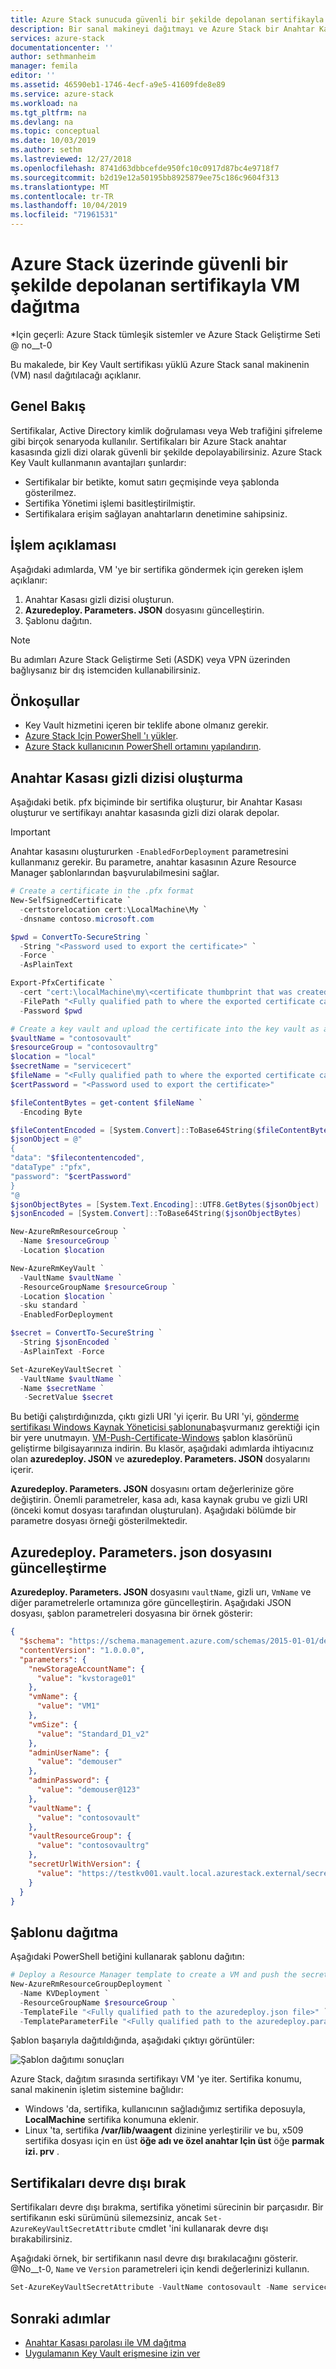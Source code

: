 ```yaml
---
title: Azure Stack sunucuda güvenli bir şekilde depolanan sertifikayla VM dağıtma | Microsoft Docs
description: Bir sanal makineyi dağıtmayı ve Azure Stack bir Anahtar Kasası kullanarak bu sertifikaya nasıl sertifika göndereceğinizi öğrenin
services: azure-stack
documentationcenter: ''
author: sethmanheim
manager: femila
editor: ''
ms.assetid: 46590eb1-1746-4ecf-a9e5-41609fde8e89
ms.service: azure-stack
ms.workload: na
ms.tgt_pltfrm: na
ms.devlang: na
ms.topic: conceptual
ms.date: 10/03/2019
ms.author: sethm
ms.lastreviewed: 12/27/2018
ms.openlocfilehash: 8741d63dbbcefde950fc10c0917d87bc4e9718f7
ms.sourcegitcommit: b2d19e12a50195bb8925879ee75c186c9604f313
ms.translationtype: MT
ms.contentlocale: tr-TR
ms.lasthandoff: 10/04/2019
ms.locfileid: "71961531"
---
```

# <a name="deploy-a-vm-with-a-securely-stored-certificate-on-azure-stack"></a>Azure Stack üzerinde güvenli bir şekilde depolanan sertifikayla VM dağıtma 

*Için geçerli: Azure Stack tümleşik sistemler ve Azure Stack Geliştirme Seti @ no__t-0

Bu makalede, bir Key Vault sertifikası yüklü Azure Stack sanal makinenin (VM) nasıl dağıtılacağı açıklanır.

## <a name="overview"></a>Genel Bakış

Sertifikalar, Active Directory kimlik doğrulaması veya Web trafiğini şifreleme gibi birçok senaryoda kullanılır. Sertifikaları bir Azure Stack anahtar kasasında gizli dizi olarak güvenli bir şekilde depolayabilirsiniz. Azure Stack Key Vault kullanmanın avantajları şunlardır:

* Sertifikalar bir betikte, komut satırı geçmişinde veya şablonda gösterilmez.
* Sertifika Yönetimi işlemi basitleştirilmiştir.
* Sertifikalara erişim sağlayan anahtarların denetimine sahipsiniz.

## <a name="process-description"></a>İşlem açıklaması

Aşağıdaki adımlarda, VM 'ye bir sertifika göndermek için gereken işlem açıklanır:

1. Anahtar Kasası gizli dizisi oluşturun.
2. **Azuredeploy. Parameters. JSON** dosyasını güncelleştirin.
3. Şablonu dağıtın.

> [!NOTE]
> Bu adımları Azure Stack Geliştirme Seti (ASDK) veya VPN üzerinden bağlıysanız bir dış istemciden kullanabilirsiniz.

## <a name="prerequisites"></a>Önkoşullar

* Key Vault hizmetini içeren bir teklife abone olmanız gerekir.
* [Azure Stack Için PowerShell 'ı yükler](../operator/azure-stack-powershell-install.md).
* [Azure Stack kullanıcının PowerShell ortamını yapılandırın](azure-stack-powershell-configure-user.md).

## <a name="create-a-key-vault-secret"></a>Anahtar Kasası gizli dizisi oluşturma

Aşağıdaki betik. pfx biçiminde bir sertifika oluşturur, bir Anahtar Kasası oluşturur ve sertifikayı anahtar kasasında gizli dizi olarak depolar.

> [!IMPORTANT]
> Anahtar kasasını oluştururken `-EnabledForDeployment` parametresini kullanmanız gerekir. Bu parametre, anahtar kasasının Azure Resource Manager şablonlarından başvurulabilmesini sağlar.

```powershell
# Create a certificate in the .pfx format
New-SelfSignedCertificate `
  -certstorelocation cert:\LocalMachine\My `
  -dnsname contoso.microsoft.com

$pwd = ConvertTo-SecureString `
  -String "<Password used to export the certificate>" `
  -Force `
  -AsPlainText

Export-PfxCertificate `
  -cert "cert:\localMachine\my\<certificate thumbprint that was created in the previous step>" `
  -FilePath "<Fully qualified path to where the exported certificate can be stored>" `
  -Password $pwd

# Create a key vault and upload the certificate into the key vault as a secret
$vaultName = "contosovault"
$resourceGroup = "contosovaultrg"
$location = "local"
$secretName = "servicecert"
$fileName = "<Fully qualified path to where the exported certificate can be stored>"
$certPassword = "<Password used to export the certificate>"

$fileContentBytes = get-content $fileName `
  -Encoding Byte

$fileContentEncoded = [System.Convert]::ToBase64String($fileContentBytes)
$jsonObject = @"
{
"data": "$filecontentencoded",
"dataType" :"pfx",
"password": "$certPassword"
}
"@
$jsonObjectBytes = [System.Text.Encoding]::UTF8.GetBytes($jsonObject)
$jsonEncoded = [System.Convert]::ToBase64String($jsonObjectBytes)

New-AzureRmResourceGroup `
  -Name $resourceGroup `
  -Location $location

New-AzureRmKeyVault `
  -VaultName $vaultName `
  -ResourceGroupName $resourceGroup `
  -Location $location `
  -sku standard `
  -EnabledForDeployment

$secret = ConvertTo-SecureString `
  -String $jsonEncoded `
  -AsPlainText -Force

Set-AzureKeyVaultSecret `
  -VaultName $vaultName `
  -Name $secretName `
   -SecretValue $secret
```

Bu betiği çalıştırdığınızda, çıktı gizli URI 'yi içerir. Bu URI 'yi, [gönderme sertifikası Windows Kaynak Yöneticisi şablonuna](https://github.com/Azure/AzureStack-QuickStart-Templates/tree/master/201-vm-windows-pushcertificate)başvurmanız gerektiği için bir yere unutmayın. [VM-Push-Certificate-Windows](https://github.com/Azure/AzureStack-QuickStart-Templates/tree/master/201-vm-windows-pushcertificate) şablon klasörünü geliştirme bilgisayarınıza indirin. Bu klasör, aşağıdaki adımlarda ihtiyacınız olan **azuredeploy. JSON** ve **azuredeploy. Parameters. JSON** dosyalarını içerir.

**Azuredeploy. Parameters. JSON** dosyasını ortam değerlerinize göre değiştirin. Önemli parametreler, kasa adı, kasa kaynak grubu ve gizli URI (önceki komut dosyası tarafından oluşturulan). Aşağıdaki bölümde bir parametre dosyası örneği gösterilmektedir.

## <a name="update-the-azuredeployparametersjson-file"></a>Azuredeploy. Parameters. json dosyasını güncelleştirme

**Azuredeploy. Parameters. JSON** dosyasını `vaultName`, gizli urı, `VmName` ve diğer parametrelerle ortamınıza göre güncelleştirin. Aşağıdaki JSON dosyası, şablon parametreleri dosyasına bir örnek gösterir:

```json
{
  "$schema": "https://schema.management.azure.com/schemas/2015-01-01/deploymentParameters.json#",
  "contentVersion": "1.0.0.0",
  "parameters": {
    "newStorageAccountName": {
      "value": "kvstorage01"
    },
    "vmName": {
      "value": "VM1"
    },
    "vmSize": {
      "value": "Standard_D1_v2"
    },
    "adminUserName": {
      "value": "demouser"
    },
    "adminPassword": {
      "value": "demouser@123"
    },
    "vaultName": {
      "value": "contosovault"
    },
    "vaultResourceGroup": {
      "value": "contosovaultrg"
    },
    "secretUrlWithVersion": {
      "value": "https://testkv001.vault.local.azurestack.external/secrets/testcert002/82afeeb84f4442329ce06593502e7840"
    }
  }
}
```

## <a name="deploy-the-template"></a>Şablonu dağıtma

Aşağıdaki PowerShell betiğini kullanarak şablonu dağıtın:

```powershell
# Deploy a Resource Manager template to create a VM and push the secret to it
New-AzureRmResourceGroupDeployment `
  -Name KVDeployment `
  -ResourceGroupName $resourceGroup `
  -TemplateFile "<Fully qualified path to the azuredeploy.json file>" `
  -TemplateParameterFile "<Fully qualified path to the azuredeploy.parameters.json file>"
```

Şablon başarıyla dağıtıldığında, aşağıdaki çıktıyı görüntüler:

![Şablon dağıtımı sonuçları](media/azure-stack-key-vault-push-secret-into-vm/deployment-output.png)

Azure Stack, dağıtım sırasında sertifikayı VM 'ye iter. Sertifika konumu, sanal makinenin işletim sistemine bağlıdır:

* Windows 'da, sertifika, kullanıcının sağladığımız sertifika deposuyla, **LocalMachine** sertifika konumuna eklenir.
* Linux 'ta, sertifika **/var/lib/waagent** dizinine yerleştirilir ve bu, x509 sertifika dosyası için en üst **öğe adı ve özel anahtar Için üst** öğe **parmak izi. prv** .

## <a name="retire-certificates"></a>Sertifikaları devre dışı bırak

Sertifikaları devre dışı bırakma, sertifika yönetimi sürecinin bir parçasıdır. Bir sertifikanın eski sürümünü silemezsiniz, ancak `Set-AzureKeyVaultSecretAttribute` cmdlet 'ini kullanarak devre dışı bırakabilirsiniz.

Aşağıdaki örnek, bir sertifikanın nasıl devre dışı bırakılacağını gösterir. @No__t-0, `Name` ve `Version` parametreleri için kendi değerlerinizi kullanın.

```powershell
Set-AzureKeyVaultSecretAttribute -VaultName contosovault -Name servicecert -Version e3391a126b65414f93f6f9806743a1f7 -Enable 0
```

## <a name="next-steps"></a>Sonraki adımlar

* [Anahtar Kasası parolası ile VM dağıtma](azure-stack-key-vault-deploy-vm-with-secret.md)
* [Uygulamanın Key Vault erişmesine izin ver](azure-stack-key-vault-sample-app.md)
